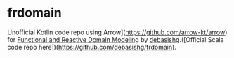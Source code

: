 frdomain
========

Unofficial Kotlin code repo using Arrow](https://github.com/arrow-kt/arrow) for [Functional and Reactive Domain Modeling](https://www.manning.com/books/functional-and-reactive-domain-modeling) by [debasishg](https://github.com/debasishg).([Official Scala code repo here])(https://github.com/debasishg/frdomain).
